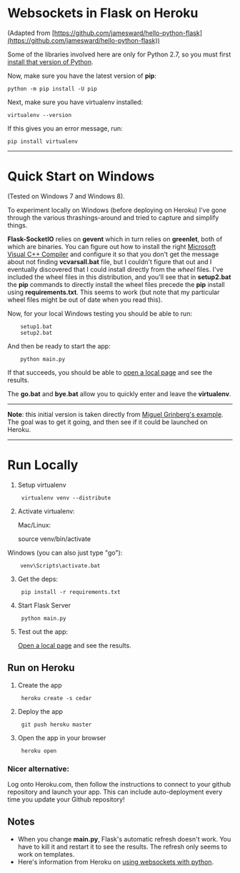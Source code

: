 Websockets in Flask on Heroku
=====================================
(Adapted from [https://github.com/jamesward/hello-python-flask](https://github.com/jamesward/hello-python-flask))

Some of the libraries involved here are only for Python 2.7, so you must first [install that version of Python](https://www.python.org/downloads/).

Now, make sure you have the latest version of **pip**:

    python -m pip install -U pip

Next, make sure you have virtualenv installed:

    virtualenv --version

If this gives you an error message, run:

    pip install virtualenv
-----------------
# Quick Start on Windows #

(Tested on Windows 7 and Windows 8).

To experiment locally on Windows (before deploying on Heroku) I've gone through the various thrashings-around and tried to capture and simplify things.

**Flask-SocketIO** relies on **gevent** which in turn relies on **greenlet**, both of which are binaries. You can figure out how to install the right [Microsoft Visual C++ Compiler](http://www.microsoft.com/en-us/download/confirmation.aspx?id=44266 "Microsoft Visual C++ Compiler") and configure it so that you don't get the message about not finding **vcvarsall.bat** file, but I couldn't figure that out and I eventually discovered that I could install directly from the *wheel* files. I've included the wheel files in this distribution, and you'll see that in **setup2.bat** the **pip** commands to directly install the wheel files precede the **pip** install using **requirements.txt**. This seems to work (but note that my particular wheel files might be out of date when you read this).

Now, for your local Windows testing you should be able to run:

		setup1.bat
		setup2.bat
 
And then be ready to start the app:

		python main.py

If that succeeds, you should be able to <a href="http://localhost:5000" target="_blank">open a local page</a> and see the results.

The **go.bat** and **bye.bat** allow you to quickly enter and leave the **virtualenv**.

-----------
**Note**: this initial version is taken directly from [Miguel Grinberg's example](https://github.com/miguelgrinberg/Flask-SocketIO). The goal was to get it going, and then see if it could be launched on Heroku.

-----------
# Run Locally #

1. Setup virtualenv

        virtualenv venv --distribute

2. Activate virtualenv:

    Mac/Linux:

    source venv/bin/activate

  Windows (you can also just type "go"):

        venv\Scripts\activate.bat

3. Get the deps:

        pip install -r requirements.txt

4. Start Flask Server

        python main.py

5. Test out the app:

    <a href="http://localhost:5000" target="_blank">Open a local page</a> and see the results.


Run on Heroku
-------------

1. Create the app

        heroku create -s cedar

2. Deploy the app

        git push heroku master

3. Open the app in your browser

        heroku open

### Nicer alternative: ###
Log onto Heroku.com, then follow the instructions to connect to your github repository and launch your app. This can include auto-deployment every time you update your Github repository!

Notes
-------------
* When you change **main.py**, Flask's automatic refresh doesn't work. You have to kill it and restart it to see the results. The refresh only seems to work on templates.
* Here's information from Heroku on [using websockets with python](https://devcenter.heroku.com/articles/python-websockets).
